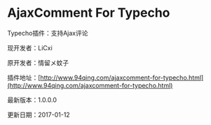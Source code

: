 # AjaxComment For Typecho

Typecho插件：支持Ajax评论

现开发者：LiCxi

原开发者：情留メ蚊子

插件地址：[http://www.94qing.com/ajaxcomment-for-typecho.html](http://www.94qing.com/ajaxcomment-for-typecho.html)

最新版本：1.0.0.0

更新日期：2017-01-12
